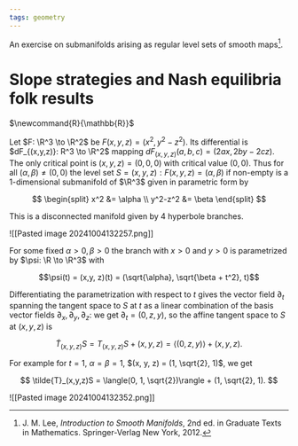 ```yaml
---
tags: geometry
---
```


An exercise on submanifolds arising as regular level sets of smooth maps[^lee].

# Slope strategies and Nash equilibria folk results
$\newcommand{R}{\mathbb{R}}$

Let $F: \R^3 \to \R^2$ be $F(x, y, z) = (x^2, y^2-z^2)$. Its differential is $dF_{(x,y,z)}: R^3 \to \R^2$ mapping $dF_{(x,y,z)}(a,b,c) = (2ax, 2by-2cz)$. The only critical point is $(x, y, z) = (0, 0, 0)$ with critical value $(0,0)$. Thus for all $(\alpha, \beta) \neq (0,0)$ the level set $S = {(x, y, z): F(x, y, z) = (\alpha, \beta)}$ if non-empty is a $1$-dimensional submanifold of $\R^3$ given in parametric form by

$$
\begin{split}
x^2 &= \alpha \\
y^2-z^2 &= \beta
\end{split}
$$

This is a disconnected manifold given by $4$ hyperbole branches.

![[Pasted image 20241004132257.png]]

For some fixed $\alpha > 0, \beta > 0$ the branch with $x > 0$ and $y > 0$ is parametrized by $\psi: \R \to \R^3$ with

$$\psi(t) = (x,y, z)(t) = (\sqrt{\alpha}, \sqrt{\beta + t^2}, t)$$

Differentiating the parametrization with respect to $t$ gives the vector field $\partial_t$ spanning the tangent space to $S$ at $t$ as a linear combination of the basis vector fields $\partial_x, \partial_y, \partial_z$: we get $\partial_t = (0, z, y)$, so the affine tangent space to $S$ at $(x, y, z)$ is 

$$
\tilde{T}_(x,y,z)S = T_(x,y,z)S + (x,y,z) = \langle(0, z, y)\rangle + (x, y, z).
$$

For example for $t = 1$, $\alpha = \beta = 1$, $(x, y, z) = (1, \sqrt{2}, 1)$, we get

$$
\tilde{T}_(x,y,z)S  = \langle(0, 1, \sqrt{2})\rangle + (1, \sqrt{2}, 1).
$$

![[Pasted image 20241004132352.png]]

[^lee]: J. M. Lee, _Introduction to Smooth Manifolds_, 2nd ed. in Graduate Texts in Mathematics. Springer-Verlag New York, 2012.